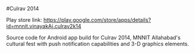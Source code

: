 #Culrav 2014

Play store link: https://play.google.com/store/apps/details?id=mnnit.vinayakAj.culrav2k14

Source code for Android app build for Culrav 2014, MNNIT Allahabad's cultural fest with push notification capabilities and 3-D graphics elements.

